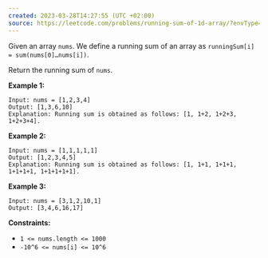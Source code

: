 ```yaml
---
created: 2023-03-28T14:27:55 (UTC +02:00)
source: https://leetcode.com/problems/running-sum-of-1d-array/?envType=study-plan&id=level-1
---
```

Given an array `nums`. We define a running sum of an array as `runningSum[i] = sum(nums[0]…nums[i])`.

Return the running sum of `nums`.

**Example 1:**

```
Input: nums = [1,2,3,4]
Output: [1,3,6,10]
Explanation: Running sum is obtained as follows: [1, 1+2, 1+2+3, 1+2+3+4].
```

**Example 2:**

```
Input: nums = [1,1,1,1,1]
Output: [1,2,3,4,5]
Explanation: Running sum is obtained as follows: [1, 1+1, 1+1+1, 1+1+1+1, 1+1+1+1+1].
```

**Example 3:**

```
Input: nums = [3,1,2,10,1]
Output: [3,4,6,16,17]

```

**Constraints:**

-   `1 <= nums.length <= 1000`
-   `-10^6 <= nums[i] <= 10^6`

